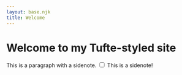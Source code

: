 ```yaml
---
layout: base.njk
title: Welcome
---
```


# Welcome to my Tufte-styled site

This is a paragraph with a sidenote.<label for="sn-demo" class="margin-toggle sidenote-number"></label>
<input type="checkbox" id="sn-demo" class="margin-toggle"/>
<span class="sidenote">
    This is a sidenote!
</span>